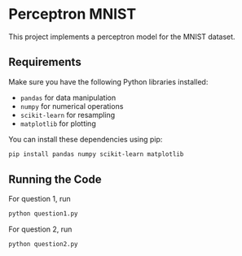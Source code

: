 # Perceptron MNIST

This project implements a perceptron model for the MNIST dataset.

## Requirements

Make sure you have the following Python libraries installed:
- `pandas` for data manipulation
- `numpy` for numerical operations
- `scikit-learn` for resampling
- `matplotlib` for plotting

You can install these dependencies using pip:
```sh
pip install pandas numpy scikit-learn matplotlib
```

## Running the Code
For question 1, run 

```sh
python question1.py
```

For question 2, run 

```sh
python question2.py
```